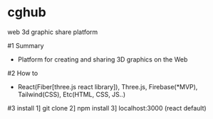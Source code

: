 # cghub
web 3d graphic share platform

#1 Summary
- Platform for creating and sharing 3D graphics on the Web


#2 How to
- React(Fiber[three.js react library]), Three.js, Firebase(*MVP), Tailwind(CSS), Etc(HTML, CSS, JS..)  


#3 install
 1] git clone
 2] npm install
 3] localhost:3000 (react default) 
 
